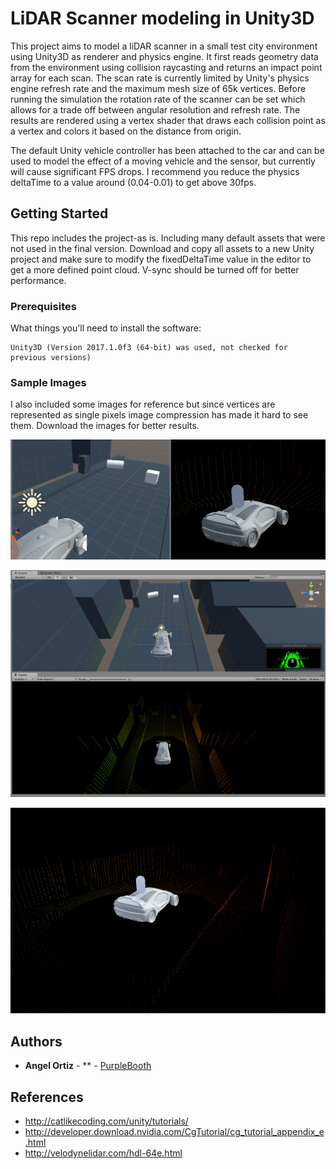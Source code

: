 # LiDAR Scanner modeling in Unity3D

This project aims to model a liDAR scanner in a small test city environment using Unity3D as renderer and physics engine. It first reads geometry data from the environment using collision raycasting and returns an impact point array for each  scan. The scan rate is currently limited by Unity's physics engine refresh rate and the maximum mesh size of 65k vertices. Before running the simulation the rotation rate of the scanner can be set which allows for a trade off between angular resolution and refresh rate. The results are rendered using a vertex shader that draws each collision point as a vertex and colors it based on the distance from origin.

The default Unity vehicle controller has been attached to the car and can be used to model the effect of a moving vehicle and the sensor, but currently will cause significant FPS drops. I recommend you reduce the physics deltaTime to a value around (0.04-0.01) to get above 30fps.

## Getting Started

This repo includes the project-as is. Including many default assets that were not used in the final version. Download and copy all assets to a new Unity project and make sure to modify the fixedDeltaTime value in the editor to get a more defined point cloud. V-sync should be turned off for better performance.

### Prerequisites

What things you'll need to install the software:

```
Unity3D (Version 2017.1.0f3 (64-bit) was used, not checked for previous versions)
```

### Sample Images

I also included some images for reference but since vertices are represented as single pixels image compression has made it hard to see them. Download the images for better results.

![Alt text](/images/MovingObject.gif "Visual representation of point cloud updating when an object enters it's FOV")

![Alt text](/images/lidarTest2.PNG "Showing Editor view and lidarScan view")

![Alt text](/images/liDARTest1.PNG "Test at 5hz")



## Authors

* **Angel Ortiz** - ** - [PurpleBooth](https://github.com/Angelo1211)


## References

* http://catlikecoding.com/unity/tutorials/
* http://developer.download.nvidia.com/CgTutorial/cg_tutorial_appendix_e.html
* http://velodynelidar.com/hdl-64e.html
